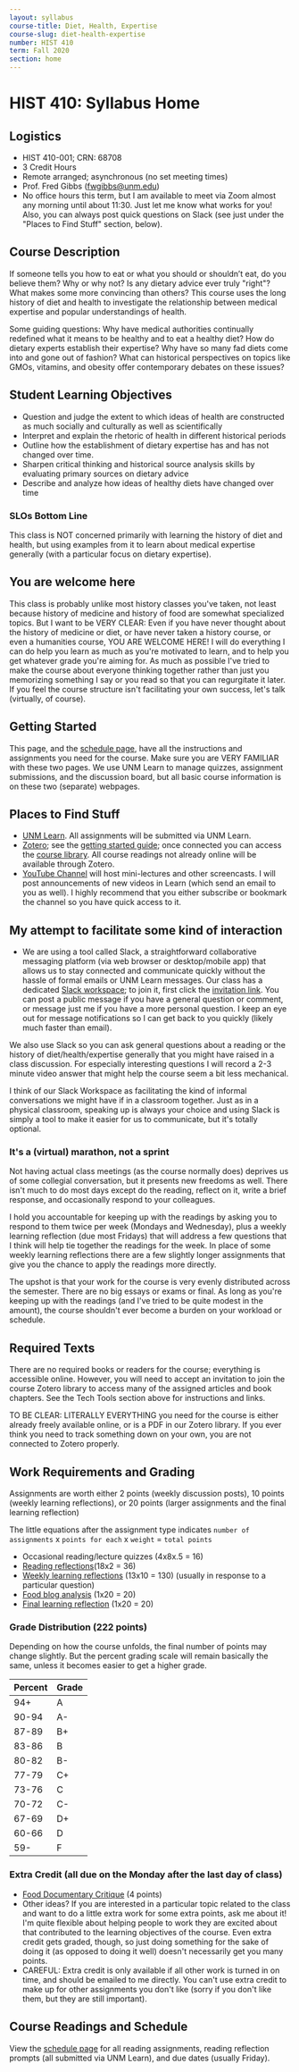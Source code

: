 ```yaml
---
layout: syllabus
course-title: Diet, Health, Expertise
course-slug: diet-health-expertise
number: HIST 410
term: Fall 2020
section: home
---
```


# HIST 410: Syllabus Home

## Logistics
- HIST 410-001; CRN: 68708
- 3 Credit Hours
- Remote arranged; asynchronous (no set meeting times)
- Prof. Fred Gibbs \([fwgibbs@unm.edu](mailto:fwgibbs@unm.edu)\)
- No office hours this term, but I am available to meet via Zoom almost any morning until about 11:30. Just let me know what works for you! Also, you can always post quick questions on Slack (see just under the "Places to Find Stuff" section, below).


## Course Description
If someone tells you how to eat or what you should or shouldn’t eat, do you believe them? Why or why not? Is any dietary advice ever truly "right"? What makes some more convincing than others? This course uses the long history of diet and health to investigate the relationship between medical expertise and popular understandings of health.

Some guiding questions: Why have medical authorities continually redefined what it means to be healthy and to eat a healthy diet? How do dietary experts establish their expertise? Why have so many fad diets come into and gone out of fashion?  What can historical perspectives on topics like GMOs, vitamins, and obesity offer contemporary debates on these issues?


## Student Learning Objectives
* Question and judge the extent to which ideas of health are constructed as much socially and culturally as well as scientifically
* Interpret and explain the rhetoric of health in different historical periods
* Outline how the establishment of dietary expertise has and has not changed over time.
* Sharpen critical thinking and historical source analysis skills by evaluating primary sources on dietary advice
* Describe and analyze how ideas of healthy diets have changed over time

### SLOs Bottom Line
This class is NOT concerned primarily with learning the history of diet and health, but using examples from it to learn about medical expertise generally (with a particular focus on dietary expertise).


## You are welcome here
This class is probably unlike most history classes you've taken, not least because history of medicine and history of food are somewhat specialized topics. But I want to be VERY CLEAR: Even if you have never thought about the history of medicine or diet, or have never taken a history course, or even a humanities course, YOU ARE WELCOME HERE! I will do everything I can do help you learn as much as you're motivated to learn, and to help you get whatever grade you're aiming for. As much as possible I've tried to make the course about everyone thinking together rather than just you memorizing something I say or you read so that you can regurgitate it later. If you feel the course structure isn't facilitating your own success, let's talk (virtually, of course).


## Getting Started
This page, and the [schedule page](schedule), have all the instructions and assignments you need for the course. Make sure you are VERY FAMILIAR with these two pages. We use UNM Learn to manage quizzes, assignment submissions, and the discussion board, but all basic course information is on these two (separate) webpages.


## Places to Find Stuff
- [UNM Learn](http://learn.unm.edu). All assignments will be submitted via UNM Learn.
- [Zotero](http://zotero.org); see the [getting started guide](http://fredgibbs.net/courses/etc/zotero); once connected you can access the [course library](https://www.zotero.org/groups/642043/diet-health-expertise-unm/library). All course readings not already online will be available through Zotero.
- [YouTube Channel](https://www.youtube.com/channel/UCt6_7arYzi4TcIIwo7TLURw) will host mini-lectures and other screencasts. I will post announcements of new videos in Learn (which send an email to you as well). I highly recommend that you either subscribe or bookmark the channel so you have quick access to it.

## My attempt to facilitate some kind of interaction
- We are using a tool called Slack, a straightforward collaborative messaging platform (via web browser or desktop/mobile app) that allows us to stay connected and communicate quickly without the hassle of formal emails or UNM Learn messages. Our class has a dedicated [Slack workspace](http://diet-health-expertise.slack.com); to join it, first click the [invitation link](https://join.slack.com/t/diet-health-expertise/shared_invite/zt-fr3dhvtx-a3KB6TvgydhGhf9p6yYlxQ). You can post a public message if you have a general question or comment, or message just me if you have a more personal question. I keep an eye out for message notifications so I can get back to you quickly (likely much faster than email).

We also use Slack so you can ask general questions about a reading or the history of diet/health/expertise generally that you might have raised in a class discussion. For especially interesting questions I will record a 2-3 minute video answer that might help the course seem a bit less mechanical.

I think of our Slack Workspace as facilitating the kind of informal conversations we might have if in a classroom together. Just as in a physical classroom, speaking up is always your choice and using Slack is simply a tool to make it easier for us to communicate, but it's totally optional.



### It's a (virtual) marathon, not a sprint
Not having actual class meetings (as the course normally does) deprives us of some collegial conversation, but it presents new freedoms as well. There isn't much to do most days except do the reading, reflect on it, write a brief response, and occasionally respond to your colleagues.

I hold you accountable for keeping up with the readings by asking you to respond to them twice per week (Mondays and Wednesday), plus a weekly learning reflection (due most Fridays) that will address a few questions that I think will help tie together the readings for the week. In place of some weekly learning reflections there are a few slightly longer assignments that give you the chance to apply the readings more directly.

The upshot is that your work for the course is very evenly distributed across the semester. There are no big essays or exams or final. As long as you're keeping up with the readings (and I've tried to be quite modest in the amount), the course shouldn't ever become a burden on your workload or schedule.


## Required Texts
There are no required books or readers for the course; everything is accessible online. However, you will need to accept an invitation to join the course Zotero library to access many of the assigned articles and book chapters. See the Tech Tools section above for instructions and links.

TO BE CLEAR: LITERALLY EVERYTHING you need for the course is either already freely available online, or is a PDF in our Zotero library. If you ever think you need to track something down on your own, you are not connected to Zotero properly.



## Work Requirements and Grading
Assignments are worth either 2 points (weekly discussion posts), 10 points (weekly learning reflections), or 20 points (larger assignments and the final learning reflection)

The little equations after the assignment type indicates `number of assignments` x `points for each` x `weight` = `total points`
- Occasional reading/lecture quizzes (4x8x.5 = 16)
- [Reading reflections](reading-reflections)(18x2 = 36)
- [Weekly learning reflections](weekly-reflections) (13x10 = 130) (usually in response to a particular question)
- [Food blog analysis](food-blog-analysis) (1x20 = 20)
- [Final learning reflection](weekly-reflections) (1x20 = 20)


### Grade Distribution (222 points)
Depending on how the course unfolds, the final number of points may change slightly. But the percent grading scale will remain basically the same, unless it becomes easier to get a higher grade.

Percent | Grade
--- | ---
94+ | A
90-94 | A-
87-89 | B+
83-86 | B
80-82 | B-
77-79 | C+
73-76 | C
70-72 | C-
67-69 | D+
60-66 | D
59- | F


### Extra Credit (all due on the Monday after the last day of class)
- [Food Documentary Critique](film-analysis) (4 points)
- Other ideas? If you are interested in a particular topic related to the class and want to do a little extra work for some extra points, ask me about it! I'm quite flexible about helping people to work they are excited about that contributed to the learning objectives of the course. Even extra credit gets graded, though, so just doing something for the sake of doing it (as opposed to doing it well) doesn't necessarily get you many points.
- CAREFUL: Extra credit is only available if all other work is turned in on time, and should be emailed to me directly. You can't use extra credit to make up for other assignments you don't like (sorry if you don't like them, but they are still important).


## Course Readings and Schedule
View the [schedule page](schedule) for all reading assignments, reading reflection prompts (all submitted via UNM Learn), and due dates (usually Friday).

